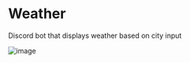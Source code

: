 # Weather
Discord bot that displays weather based on city input

![image](https://github.com/hannanshah2004/Weather/assets/141286404/ea01d1db-8428-47d4-8758-86efa394d71b)
